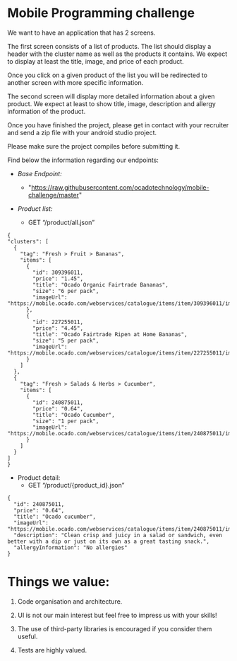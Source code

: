 # Mobile Programming challenge

We want to have an application that has 2 screens.

The first screen consists of a list of products. The list should display a header with the cluster name as well as the products it contains. We expect to display at least the title, image, and price of each product.

Once you click on a given product of the list you will be redirected to another screen with more specific information.

The second screen will display more detailed information about a given product. We expect at least to show title, image, description and allergy information of the product.

Once you have finished the project, please get in contact with your recruiter and send a zip file with your android studio project.

Please make sure the project compiles before submitting it.

Find below the information regarding our endpoints:

-   *Base Endpoint:*
	- "https://raw.githubusercontent.com/ocadotechnology/mobile-challenge/master"

-   *Product list:*
	-   GET “/product/all.json”
  ```
  {
  "clusters": [
    {
      "tag": "Fresh > Fruit > Bananas",
      "items": [
        {
          "id": 309396011,
          "price": "1.45",
          "title": "Ocado Organic Fairtrade Bananas",
          "size": "6 per pack",
          "imageUrl": "https://mobile.ocado.com/webservices/catalogue/items/item/309396011/images/image/0/240x240.jpg"
        },
        {
          "id": 227255011,
          "price": "4.45",
          "title": "Ocado Fairtrade Ripen at Home Bananas",
          "size": "5 per pack",
          "imageUrl": "https://mobile.ocado.com/webservices/catalogue/items/item/227255011/images/image/0/240x240.jpg"
        }
      ]
    },
    {
      "tag": "Fresh > Salads & Herbs > Cucumber",
      "items": [
        {
          "id": 240875011,
          "price": "0.64",
          "title": "Ocado Cucumber",
          "size": "1 per pack",
          "imageUrl": "https://mobile.ocado.com/webservices/catalogue/items/item/240875011/images/image/0/240x240.jpg"
        }
      ]
    }
  ]
}
```

-   Product detail:
	-   GET “/product/{product_id}.json”
```
{
  "id": 240875011,
  "price": "0.64",
  "title": "Ocado cucumber",
  "imageUrl": "https://mobile.ocado.com/webservices/catalogue/items/item/240875011/images/image/0/360x360.jpg",
  "description": "Clean crisp and juicy in a salad or sandwich, even better with a dip or just on its own as a great tasting snack.",
  "allergyInformation": "No allergies"
}
```
# Things we value:

1.  Code organisation and architecture.

2.  UI is not our main interest but feel free to impress us with your skills!

3.  The use of third-party libraries is encouraged if you consider them useful.

4.  Tests are highly valued.




